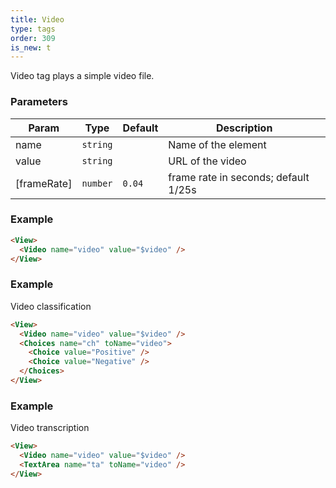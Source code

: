 ```yaml
---
title: Video
type: tags
order: 309
is_new: t
---
```


Video tag plays a simple video file.

### Parameters

| Param | Type | Default | Description |
| --- | --- | --- | --- |
| name | <code>string</code> |  | Name of the element |
| value | <code>string</code> |  | URL of the video |
| [frameRate] | <code>number</code> | <code>0.04</code> | frame rate in seconds; default 1/25s |

### Example
```html
<View>
  <Video name="video" value="$video" />
</View>
```
### Example

Video classification

```html
<View>
  <Video name="video" value="$video" />
  <Choices name="ch" toName="video">
    <Choice value="Positive" />
    <Choice value="Negative" />
  </Choices>
</View>
```
### Example

Video transcription

```html
<View>
  <Video name="video" value="$video" />
  <TextArea name="ta" toName="video" />
</View>
```
